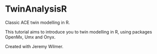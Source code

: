 # TwinAnalysisR
Classic ACE twin modelling in R.

This tutorial aims to introduce you to twin modelling in R, using packages OpenMx, Umx and Onyx.

Created with Jeremy Wilmer.
